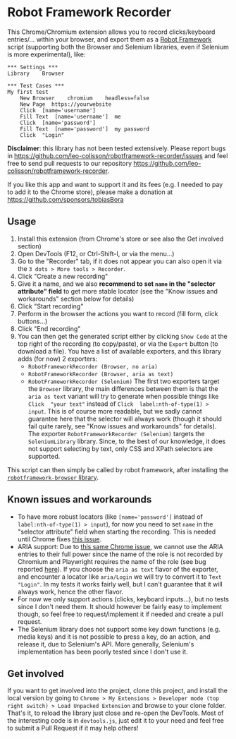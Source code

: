 # Robot Framework Recorder

This Chrome/Chromium extension allows you to record clicks/keyboard entries/… within your browser, and export them as a [Robot Framework](https://robotframework.org/) script (supporting both the Browser and Selenium libraries, even if Selenium is more experimental), like:

```
*** Settings ***
Library    Browser

*** Test Cases ***
My first test
    New Browser    chromium    headless=false
    New Page  https://yourwebsite
    Click  [name='username']
    Fill Text  [name='username']  me
    Click  [name='password']
    Fill Text  [name='password']  my password
    Click  "Login"
```

**Disclaimer**: this library has not been tested extensively. Please report bugs in https://github.com/leo-colisson/robotframework-recorder/issues and feel free to send pull requests to our repository https://github.com/leo-colisson/robotframework-recorder.

If you like this app and want to support it and its fees (e.g. I needed to pay to add it to the Chrome store), please make a donation at https://github.com/sponsors/tobiasBora 

## Usage

1. Install this extension (from Chrome's store or see also the Get involved section)
2. Open DevTools (F12, or Ctrl-Shift-I, or via the menu…)
3. Go to the "Recorder" tab, if it does not appear you can also open it via the `3 dots > More tools > Recorder`.
4. Click "Create a new recording"
5. Give it a name, and we also **recommend to set `name` in the "selector attribute" field** to get more stable locator (see the "Know issues and workarounds" section below for details)
6. Click "Start recording"
7. Perform in the browser the actions you want to record (fill form, click buttons…)
8. Click "End recording"
9. You can then get the generated script either by clicking `Show Code` at the top right of the recording (to copy/paste), or via the `Export` button (to download a file). You have a list of available exporters, and this library adds (for now) 2 exporters:
   - `RobotFrameworkRecorder (Browser, no aria)`
   - `RobotFrameworkRecorder (Browser, aria as text)`
   - `RobotFrameworkRecorder (Selenium)`
   The first two exporters target the `Browser` library, the main differences between them is that the `aria as text` variant will try to generate when possible things like `Click  "your text"` instead of `Click  label:nth-of-type(1) > input`. This is of course more readable, but we sadly cannot guarantee here that the selector will always work (though it should fail quite rarely, see "Know issues and workarounds" for details). The exporter `RobotFrameworkRecorder (Selenium)` targets the `SeleniumLibrary` library. Since, to the best of our knowledge, it does not support selecting by text, only CSS and XPath selectors are supported.
   
This script can then simply be called by robot framework, after installing the [`robotframework-browser` library](https://robotframework-browser.org/).

## Known issues and workarounds

- To have more robust locators (like `[name='password']` instead of `label:nth-of-type(1) > input`), for now you need to set `name` in the "selector attribute" field when starting the recording. This is needed until Chrome fixes [this issue](https://issues.chromium.org/issues/434983804).
- ARIA support: Due to [this same Chrome issue](https://issues.chromium.org/issues/434983804), we cannot use the ARIA entries to their full power since the name of the role is not recorded by Chromium and Playwright requires the name of the role (see bug reported [here](https://github.com/microsoft/playwright/issues/36858)). If you choose the `aria as text` flavor of the exporter, and encounter a locator like `aria/Login` we will try to convert it to `Text  "Login"`. In my tests it works fairly well, but I can't guarantee that it will always work, hence the other flavor.
- For now we only support actions (clicks, keyboard inputs…), but no tests since I don't need them. It should however be fairly easy to implement though, so feel free to request/implement it if needed and create a pull request.
- The Selenium library does not support some key down functions (e.g. media keys) and it is not possible to press a key, do an action, and release it, due to Selenium's API. More generally, Selenium's implementation has been poorly tested since I don't use it.

## Get involved

If you want to get involved into the project, clone this project, and install the local version by going to `Chrome > My Extensions > Developer mode (top right switch) > Load Unpacked Extension` and browse to your clone folder. That's it, to reload the library just close and re-open the DevTools. Most of the interesting code is in `devtools.js`, just edit it to your need and feel free to submit a Pull Request if it may help others!

